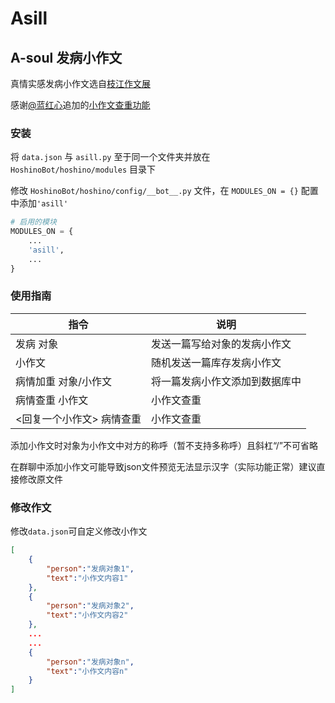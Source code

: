 # Asill
## A-soul 发病小作文
真情实感发病小作文选自[枝江作文展](https://asoulcnki.asia/rank)

感谢[@蓝红心](https://github.com/LHXnois)追加的[小作文查重功能](https://github.com/RMYHY/RBot/pull/1)

### 安装
将 `data.json` 与 `asill.py` 至于同一个文件夹并放在 `HoshinoBot/hoshino/modules` 目录下

修改 `HoshinoBot/hoshino/config/__bot__.py` 文件，在 `MODULES_ON = {}` 配置中添加`'asill'`
```python
# 启用的模块
MODULES_ON = {
    ...
    'asill',
    ...
}
```

### 使用指南
| 指令 | 说明 |
| --- | --- |
|发病 对象|	发送一篇写给对象的发病小作文
|小作文|	随机发送一篇库存发病小作文
|病情加重 对象/小作文|	将一篇发病小作文添加到数据库中
|病情查重 小作文|	小作文查重
|<回复一个小作文> 病情查重|	小作文查重

添加小作文时对象为小作文中对方的称呼（暂不支持多称呼）且斜杠“/”不可省略

在群聊中添加小作文可能导致json文件预览无法显示汉字（实际功能正常）建议直接修改原文件

### 修改作文
修改`data.json`可自定义修改小作文
```json
[
    {
        "person":"发病对象1",
        "text":"小作文内容1"
    },
    {
        "person":"发病对象2",
        "text":"小作文内容2"
    }, 
    ...
    ...
    {
        "person":"发病对象n",
        "text":"小作文内容n"
    }
]
```